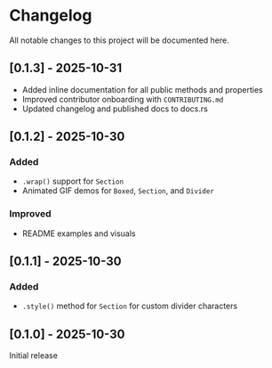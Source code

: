 # Changelog

All notable changes to this project will be documented here.

## [0.1.3] - 2025-10-31

- Added inline documentation for all public methods and properties
- Improved contributor onboarding with `CONTRIBUTING.md`
- Updated changelog and published docs to docs.rs


## [0.1.2] - 2025-10-30
### Added
- `.wrap()` support for `Section`
- Animated GIF demos for `Boxed`, `Section`, and `Divider`

### Improved
- README examples and visuals

## [0.1.1] - 2025-10-30
### Added
- `.style()` method for `Section` for custom divider characters

## [0.1.0] - 2025-10-30
Initial release
